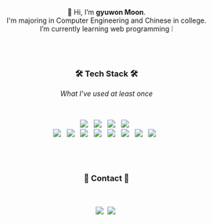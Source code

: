 <p align="center">
👋 Hi, I’m <b>gyuwon Moon</b>. <br>I'm majoring in Computer Engineering and Chinese in college.<br>I’m currently learning web programming ❕
</p>
<br><br>
<h3 align="center"><b>🛠 Tech Stack 🛠</b></h3>
<p align="center"><I>What I've used at least once</I></p>
</br>
<p align="center">
<img src="https://img.shields.io/badge/Android-3DDC84?style=flat-square&logo=Android&logoColor=white"/></a> &nbsp
<img src="https://img.shields.io/badge/Amazon AWS-232F3E?style=flat-square&logo=Amazon%20AWS&logoColor=white"/></a> &nbsp
<img src="https://img.shields.io/badge/MySQL-4479A1?style=flat-square&logo=MySQL&logoColor=white"/></a> &nbsp
<img src="https://img.shields.io/badge/OpenCV-5C3EE8?style=flat-square&logo=OpenCV&logoColor=white"/></a> &nbsp<br>
<img src="https://img.shields.io/badge/HTML5-E34F26?style=flat-square&logo=HTML5&logoColor=white"/></a> &nbsp
<img src="https://img.shields.io/badge/CSS3-1572B6?style=flat-square&logo=CSS3&logoColor=white"/></a> &nbsp
<img src="https://img.shields.io/badge/JavaScript-F7DF1E?style=flat-square&logo=JavaScript&logoColor=white"/></a> &nbsp
<img src="https://img.shields.io/badge/Java-007396?style=flat-square&logo=Java&logoColor=white"/></a> &nbsp
<img src="https://img.shields.io/badge/C-A8B9CC?style=flat-square&logo=c&logoColor=white"/></a> &nbsp
<img src="https://img.shields.io/badge/c++-00599C?style=flat-square&logo=c%2B%2B&logoColor=white"/></a> &nbsp
<img src="https://img.shields.io/badge/Python-3776AB?style=flat-square&logo=Python&logoColor=white"/></a> &nbsp
<img src="https://img.shields.io/badge/Kotlin-0095D5?style=flat-square&logo=Kotlin&logoColor=white"/></a> &nbsp </p>
<br><br>
<h3 align="center"><b>🌸 Contact 🌸</b></h3>
<br>
<p align="center">
<a href=mailto:mgyu0101@gmail.com><img src="https://img.shields.io/badge/Gmail-EA4335?style=flat-square&logo=Gmail&logoColor=white&link=mailto:mgyu0101@gmail.com"/></a>&nbsp
<a href=https://www.instagram.com/mgyu11/><img src="https://img.shields.io/badge/Instagram-E4405F?style=flat-square&logo=Instagram&logoColor=white&link=https://www.instagram.com/mgyu11/"/></a>&nbsp
</p>


<!---
MoonGyu1/MoonGyu1 is a ✨ special ✨ repository because its `README.md` (this file) appears on your GitHub profile.
You can click the Preview link to take a look at your changes.
--->
